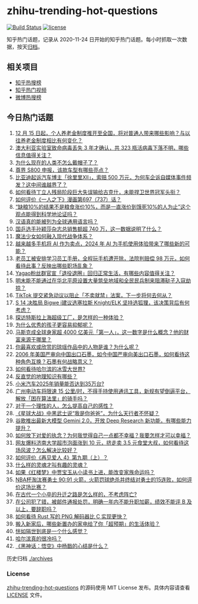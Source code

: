 # zhihu-trending-hot-questions

[![Build Status](https://github.com/justjavac/zhihu-trending-hot-questions/workflows/ci/badge.svg?branch=master)](https://github.com/justjavac/zhihu-trending-hot-questions/actions)
[![license](https://img.shields.io/github/license/justjavac/zhihu-trending-hot-questions)](https://github.com/justjavac/zhihu-trending-hot-questions/blob/master/LICENSE)

知乎热门话题，记录从 2020-11-24
日开始的知乎热门话题。每小时抓取一次数据，按天[归档](./archives)。

## 相关项目

- [知乎热搜榜](https://github.com/justjavac/zhihu-trending-top-search)
- [知乎热门视频](https://github.com/justjavac/zhihu-trending-hot-video)
- [微博热搜榜](https://github.com/justjavac/weibo-trending-hot-search)

## 今日热门话题

<!-- BEGIN -->
<!-- 最后更新时间 Fri Dec 13 2024 02:28:48 GMT+0800 (China Standard Time) -->

1. [12 月 15 日起，个人养老金制度推开至全国，将对普通人带来哪些影响？与以往养老金制度相比有何变化？](https://www.zhihu.com/question/6647159558)
1. [澳大利亚实验室致命病毒丢失 3 年才确认，共 323 瓶活病毒下落不明，哪些信息值得关注？](https://www.zhihu.com/question/6575154499)
1. [为什么现在的人类不怎么戴帽子了？](https://www.zhihu.com/question/628651243)
1. [尊界 S800 申报，该款车型有哪些亮点？](https://www.zhihu.com/question/6471320922)
1. [比亚迪起诉汽车博主「徐里里Xll」，索赔 500 万元，为何车企诉自媒体事件频发？这中间谁越界了？](https://www.zhihu.com/question/6647130110)
1. [如何看待丁立人残局阶段巨大失误输给古克什，未能捍卫世界冠军头衔？](https://www.zhihu.com/question/6693129730)
1. [如何评价《一人之下》漫画第697（737）话？](https://www.zhihu.com/question/6694748267)
1. [“缺粮10%的结果不是粮食涨价10%，而是一直涨价到饿死10%的人为止”这个观点能得到科学地论证吗？](https://www.zhihu.com/question/616291306)
1. [汉语真的能被列为全球通用语言吗？](https://www.zhihu.com/question/388253357)
1. [国乒选手孙颖莎杂志总销售额超 740 万，这一数据说明了什么？](https://www.zhihu.com/question/6663330752)
1. [魔法少女如何融入现代战争体系？](https://www.zhihu.com/question/629106355)
1. [越来越多手机将 AI 作为卖点，2024 年 AI 为手机使用体验带来了哪些新的可能？](https://www.zhihu.com/question/6477111281)
1. [老员工被安排学习员工手册，全程玩手机遭开除，法院判赔偿 98 万元，如何看待此事？反映出哪些职场乱象？](https://www.zhihu.com/question/6641583590)
1. [Yagao粉丝群官宣「退役退圈」回归正常生活，有哪些内容值得关注？](https://www.zhihu.com/question/6634402762)
1. [明末能不能通过在华北平原设置大量筑垒地域和全民民兵制来阻滞鞑子入寇劫掠？](https://www.zhihu.com/question/6516446777)
1. [TikTok 提交紧急动议以阻止「不卖就禁」法案，下一步将何去何从？](https://www.zhihu.com/question/6460180072)
1. [S 14 决胜局 Bigwe i建议选塞拉斯 Knight/ELK 坚持选狐狸，该决策背后有何考虑？](https://www.zhihu.com/question/6381996649)
1. [探访特斯拉上海超级工厂，是怎样的一种体验？](https://www.zhihu.com/question/5813853725)
1. [为什么优秀的孩子更容易抑郁呢？](https://www.zhihu.com/question/5054592439)
1. [马斯克成全球身家超 4000 亿美元「第一人」，这一数字是什么概念？他的财富来源于哪里？](https://www.zhihu.com/question/6632765414)
1. [你最喜欢或欣赏的琼瑶作品中的人物是谁？为什么呢？](https://www.zhihu.com/question/5955802788)
1. [2006 年美国严审向中国出口石墨，如今中国严审向美出口石墨，如何看待这种角色互换？石墨有何战略意义？](https://www.zhihu.com/question/6105958473)
1. [如何看待哈尔滨的冰雪大世界?](https://www.zhihu.com/question/265214308)
1. [反直觉的地理知识有哪些？](https://www.zhihu.com/question/661995893)
1. [小米汽车2025年销量能否达到35万台?](https://www.zhihu.com/question/6538930879)
1. [广州电动车将限速 15 公里/时，不得手持使用通讯工具，新规有望倒逼平台，解放「困在算法里」的骑手吗？](https://www.zhihu.com/question/6565968003)
1. [对于一个理性的人，怎么提高自己的感性？](https://www.zhihu.com/question/5074836314)
1. [《星球大战》中黑武士说“我是你爸爸”，为什么天行者不怀疑？](https://www.zhihu.com/question/453691789)
1. [谷歌推出最新大模型 Gemini 2.0，开放 Deep Research 新功能，有哪些能力提升？](https://www.zhihu.com/question/6633411738)
1. [如何放下对爱的执念？为何我觉得自己一点都不幸福？我要怎样才可以幸福？](https://www.zhihu.com/question/6058101246)
1. [网友爆料济南大学超市泡面涨到 10 元，挤走卖 3.5 元食堂大叔，如何看待这场风波？怎么解决比较好？](https://www.zhihu.com/question/6424849506)
1. [如何评价《再见爱人 4》第九期（上）？](https://www.zhihu.com/question/6653083544)
1. [什么样的灵魂才叫有趣的灵魂？](https://www.zhihu.com/question/40606427)
1. [如果《红楼梦》中贾宝玉从小读书上进，能改变家族命运吗？](https://www.zhihu.com/question/1422800422)
1. [NBA杯淘汰赛勇士 90:91 火箭，火箭罚球绝杀并终结对勇士的15连败，如何评价这场比赛？](https://www.zhihu.com/question/6641320402)
1. [在古代一个小卒的升迁之路是怎么样的，不考虑阵亡?](https://www.zhihu.com/question/644623722)
1. [在公司犯了错，被邮件通报处罚，明确一年内不能升职加薪，绩效不能评 B 及以上，要辞职吗？](https://www.zhihu.com/question/6365334690)
1. [如何看待 Rust 写的 PNG 解码器比 C 实现更快？](https://www.zhihu.com/question/6568018545)
1. [搬入新家后，哪些新置办的家电给了你「超预期」的生活体验？](https://www.zhihu.com/question/5481071519)
1. [恍如隔世到底是一个什么感觉？](https://www.zhihu.com/question/23853125)
1. [哈尔滨真的很冷吗？](https://www.zhihu.com/question/588800887)
1. [《黑神话：悟空》中杨戬的心结是什么？](https://www.zhihu.com/question/667577088)

<!-- END -->

历史归档 [./archives](./archives)

### License

[zhihu-trending-hot-questions](https://github.com/justjavac/zhihu-trending-hot-questions)
的源码使用 MIT License 发布。具体内容请查看 [LICENSE](./LICENSE) 文件。
